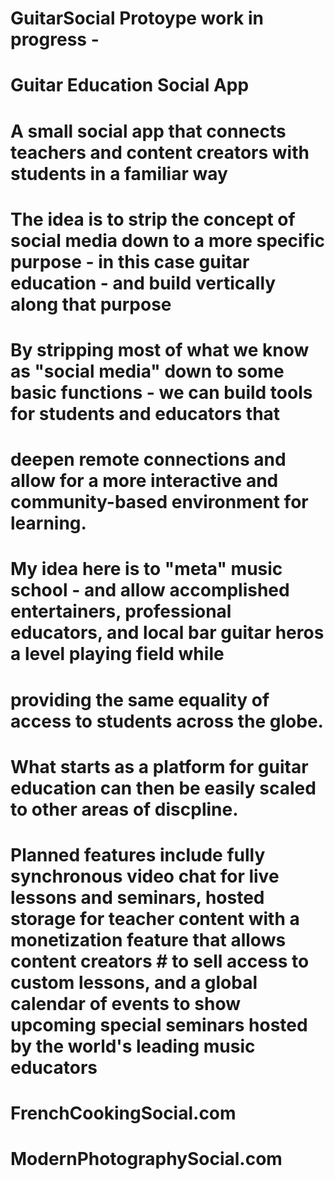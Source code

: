 # GuitarSocial Protoype work in progress - 
#
# Guitar Education Social App
#
# A small social app that connects teachers and content creators with students in a familiar way
#
# The idea is to strip the concept of social media down to a more specific purpose - in this case guitar education - and build vertically along that purpose
# By stripping most of what we know as "social media" down to some basic functions - we can build tools for students and educators that 
# deepen remote connections and allow for a more interactive and community-based environment for learning. 
# 
# My idea here is to "meta" music school - and allow accomplished entertainers, professional educators, and local bar guitar heros a level playing field while
# providing the same equality of access to students across the globe. 
#
# What starts as a platform for guitar education can then be easily scaled to other areas of discpline. 
#
# Planned features include fully synchronous video chat for live lessons and seminars, hosted storage for teacher content with a monetization feature that allows content creators # to sell access to custom lessons, and a global calendar of events to show upcoming special seminars hosted by the world's leading music educators
#
# FrenchCookingSocial.com
# ModernPhotographySocial.com
#
